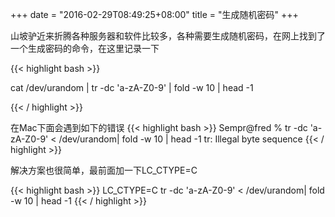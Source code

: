+++
date = "2016-02-29T08:49:25+08:00"
title = "生成随机密码"
+++

山坡驴近来折腾各种服务器和软件比较多，各种需要生成随机密码，在网上找到了一个生成密码的命令，在这里记录一下

{{< highlight bash >}}

cat /dev/urandom | tr -dc 'a-zA-Z0-9' | fold -w 10 | head -1

{{< / highlight >}}

在Mac下面会遇到如下的错误
{{< highlight bash >}}
Sempr@fred % tr -dc 'a-zA-Z0-9' < /dev/urandom| fold -w 10 | head -1
tr: Illegal byte sequence
{{< / highlight >}}

解决方案也很简单，最前面加一下LC_CTYPE=C

{{< highlight bash >}}
LC_CTYPE=C tr -dc 'a-zA-Z0-9' < /dev/urandom| fold -w 10 | head -1
{{< / highlight >}}
